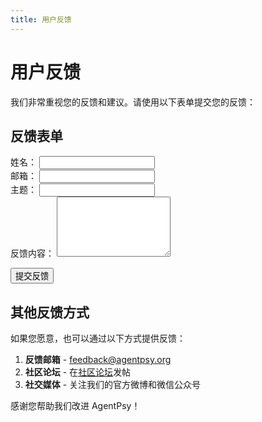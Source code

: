 ```yaml
---
title: 用户反馈
---
```


# 用户反馈

我们非常重视您的反馈和建议。请使用以下表单提交您的反馈：

## 反馈表单

<form action="/submit-feedback" method="POST">
  <div>
    <label for="name">姓名：</label>
    <input type="text" id="name" name="name" required>
  </div>
  
  <div>
    <label for="email">邮箱：</label>
    <input type="email" id="email" name="email" required>
  </div>
  
  <div>
    <label for="subject">主题：</label>
    <input type="text" id="subject" name="subject" required>
  </div>
  
  <div>
    <label for="feedback">反馈内容：</label>
    <textarea id="feedback" name="feedback" rows="6" required></textarea>
  </div>
  
  <button type="submit">提交反馈</button>
</form>

## 其他反馈方式

如果您愿意，也可以通过以下方式提供反馈：

1. **反馈邮箱** - feedback@agentpsy.org
2. **社区论坛** - 在[社区论坛](https://community.agentpsy.org)发帖
3. **社交媒体** - 关注我们的官方微博和微信公众号

感谢您帮助我们改进 AgentPsy！